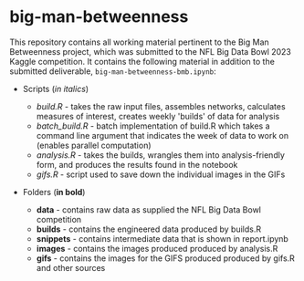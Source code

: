 # big-man-betweenness
This repository contains all working material pertinent to the Big Man Betweenness project, which was submitted to the NFL Big Data Bowl 2023 Kaggle competition. It contains the following material in addition to the submitted deliverable, `big-man-betweenness-bmb.ipynb`:

- Scripts (*in italics*)
  	- *build.R* - takes the raw input files, assembles networks, calculates measures of interest, creates weekly 'builds' of data for analysis
  	- *batch_build.R* - batch implementation of build.R which takes a command line argument that indicates the week of data to work on (enables parallel computation)
	- *analysis.R* - takes the builds, wrangles them into analysis-friendly form, and produces the results found in the notebook
 	- *gifs.R* - script used to save down the individual images in the GIFs


- Folders (**in bold**)
	- **data** - contains raw data as supplied the NFL Big Data Bowl competition 
	- **builds** - contains the engineered data produced by builds.R
	- **snippets** - contains intermediate data that is shown in report.ipynb
	- **images** - contains the images produced produced by analysis.R 
	- **gifs** - contains the images for the GIFS produced produced by gifs.R and other sources
